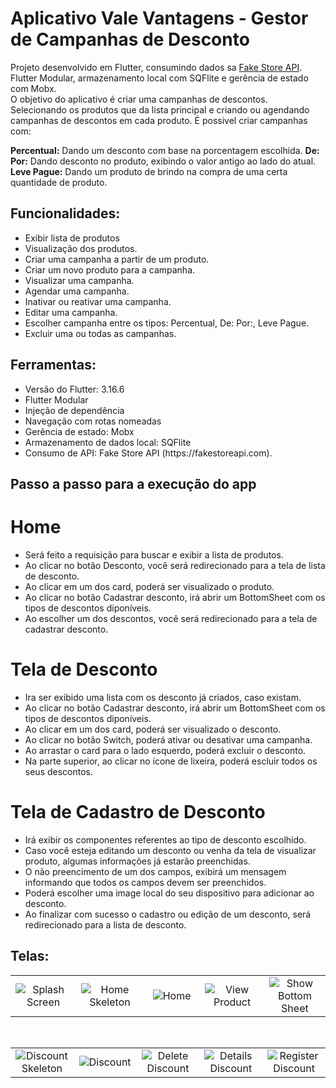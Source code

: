 # Aplicativo Vale Vantagens - Gestor de Campanhas de Desconto

Projeto desenvolvido em Flutter, consumindo dados sa [Fake Store API](https://fakestoreapi.com). Flutter Modular, armazenamento local com SQFlite e gerência de estado com Mobx.
<br>
O objetivo do aplicativo é criar uma campanhas de descontos. Selecionando os produtos que da lista principal e criando ou agendando campanhas de descontos em cada produto. É possivel criar campanhas com:

**Percentual:** Dando um desconto com base na porcentagem escolhida.
**De: Por:** Dando desconto no produto, exibindo o valor antigo ao lado do atual.
**Leve Pague:** Dando um produto de brindo na compra de uma certa quantidade de produto.

## Funcionalidades:

<ul>
  <li> Exibir lista de produtos </li>
  <li> Visualização dos produtos.</li>
  <li> Criar uma campanha a partir de um produto.</li>
  <li> Criar um novo produto para a campanha.</li>
  <li> Visualizar uma campanha.</li>
  <li> Agendar uma campanha.</li>
  <li> Inativar ou reativar uma campanha.</li>
  <li> Editar uma campanha.</li>
  <li> Escolher campanha entre os tipos: Percentual, De: Por:, Leve Pague.</li>
  <li> Excluir uma ou todas as campanhas.</li>
</ul>

## Ferramentas:

<ul>
  <li> Versão do Flutter: 3.16.6</li>
  <li> Flutter Modular</li>
  <li> Injeção de dependência</li>
  <li> Navegação com rotas nomeadas</li>
  <li> Gerência de estado: Mobx</li>
  <li> Armazenamento de dados local: SQFlite</li>
  <li> Consumo de API:  Fake Store API (https://fakestoreapi.com).</li>
</ul>

## Passo a passo para a execução do app
# Home
<ul>
  <li> Será feito a requisição para buscar e exibir a lista de produtos.</li>
  <li> Ao clicar no botão Desconto, você será redirecionado para a tela de lista de desconto.</li>
  <li> Ao clicar em um dos card, poderá ser visualizado o produto.</li>
  <li> Ao clicar no botão Cadastrar desconto, irá abrir um BottomSheet com os tipos de descontos diponíveis.</li>
  <li> Ao escolher um dos descontos, você será redirecionado para a tela de cadastrar desconto.</li>
</ul>

# Tela de Desconto
<ul>
  <li> Ira ser exibido uma lista com os desconto já criados, caso existam.</li>
  <li> Ao clicar no botão Cadastrar desconto, irá abrir um BottomSheet com os tipos de descontos diponíveis.</li>
  <li> Ao clicar em um dos card, poderá ser visualizado o desconto.</li>
  <li> Ao clicar no botão Switch, poderá ativar ou desativar uma campanha.</li>
  <li> Ao arrastar o card para o lado esquerdo, poderá excluir o desconto.</li>
  <li> Na parte superior, ao clicar no ícone de lixeira, poderá escluir todos os seus descontos.</li>
</ul>

# Tela de Cadastro de Desconto
<ul>
  <li> Irá exibir os componentes referentes ao tipo de desconto escolhido.</li>
  <li> Caso você esteja editando um desconto ou venha da tela de visualizar produto, algumas informações já estarão preenchidas.</li>
  <li> O não preencimento de um dos campos, exibirá um mensagem informando que todos os campos devem ser preenchidos.</li>
  <li> Poderá escolher uma image local do seu dispositivo para adicionar ao desconto.</li>
  <li> Ao finalizar com sucesso o cadastro ou edição de um desconto, será redirecionado para a lista de desconto.</li>
</ul>

## Telas:

<table style = {border: "none"}>


  <tr>
     <td style="text-align:center;" width="290"><img src="https://github.com/dev-henrique-silva/cresce_cuts/assets/81243358/2b07acfc-9497-4a58-814d-b5f0c8b88767" 
         alt="Splash Screen"/></td>
     <td style="text-align:center;" width="240" ><img src="https://github.com/dev-henrique-silva/dev-henrique-silva/assets/81243358/ca6a1987-dd14-47fd-befa-14bbb6539ca6" 
         alt="Home Skeleton"/></td>
     <td style="text-align:center;" width="240"><img src="https://github.com/dev-henrique-silva/dev-henrique-silva/assets/81243358/07009d0d-e045-4a21-a696-69398650cadc" 
         alt="Home"/></td>
     <td style="text-align:center;" width="240" ><img src="https://github.com/dev-henrique-silva/dev-henrique-silva/assets/81243358/8185a64d-86dd-455b-a2c9-6569a922b5ab" 
         alt="View Product"/></td>
     <td style="text-align:center;" width="240"><img src="https://github.com/dev-henrique-silva/dev-henrique-silva/assets/81243358/801ad9e5-07d2-4640-9016-291c40ad7eee" 
         alt="Show Bottom Sheet"/></td>
 <tr>
</table>

<br>

<table style = {border: "none"}> 
 <tr>
     <td style="text-align:center;" width="240"><img src="https://github.com/dev-henrique-silva/dev-henrique-silva/assets/81243358/77656f25-8a53-4e55-ac03-c9516c8123f1" 
         alt="Discount Skeleton"/></td>
     <td style="text-align:center;" width="240"><img src="https://github.com/dev-henrique-silva/dev-henrique-silva/assets/81243358/09af0c6a-d01a-44d0-8dc4-bac5e402021e" 
         alt="Discount"/></td>
     <td style="text-align:center;" width="240"><img src="https://github.com/dev-henrique-silva/dev-henrique-silva/assets/81243358/f637ed42-790a-4dec-b6e0-ce294ce4dbc2" 
         alt="Delete Discount"/></td>
     <td style="text-align:center;" width="240"><img src="https://github.com/dev-henrique-silva/dev-henrique-silva/assets/81243358/33f22f1b-9bc5-444d-9813-71eac5d7fedd" 
         alt = "Details Discount" /></td>
     <td style="text-align:center;" width="240"><img src="https://github.com/dev-henrique-silva/dev-henrique-silva/assets/81243358/e1fdc427-7fa8-4397-b171-bbb1dc9a8673" 
         alt = "Register Discount" /></td>
<tr>
</table>
